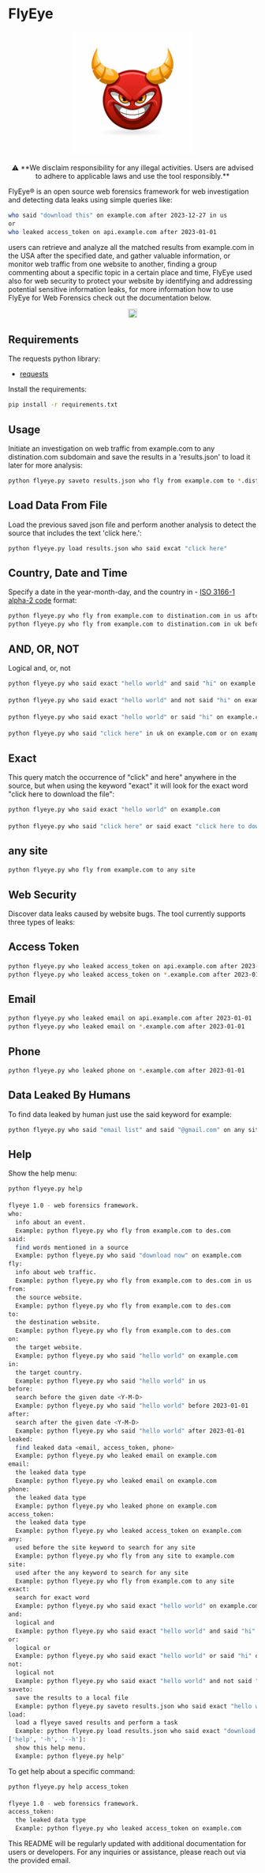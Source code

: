 # FlyEye

<p align="center">
  <img width="250" height="250" src="https://github.com/mrmedx/flyeye/blob/main/icon/icon.jpg" alt='FlyEye'>
</p>

<p align="center">
  ⚠️ **We disclaim responsibility for any illegal activities. Users are advised to adhere to applicable laws and use the tool responsibly.**
  
FlyEye® is an open source web forensics framework for web investigation and detecting data leaks using simple queries like:
```bash
who said "download this" on example.com after 2023-12-27 in us
or 
who leaked access_token on api.example.com after 2023-01-01
``` 
users can retrieve and analyze all the matched results from example.com in the USA after the specified date, and gather valuable information, or monitor web traffic from one website to another, finding a group commenting about a specific topic in a certain place and time, FlyEye used also for web security to protect your website by identifying and addressing potential sensitive information leaks, for more information how to use FlyEye for Web Forensics check out the documentation below. 


</p>

<p align="center">
  <a href="https://www.facebook.com/jasmeztr"><img src="https://www.facebook.com/favicon.ico" width="18" height="18"></a>
</p>

## Requirements

The requests python library:

- [requests](https://pypi.org/project/requests/)

Install the requirements:

```bash
pip install -r requirements.txt

```

## Usage

Initiate an investigation on web traffic from example.com to any distination.com subdomain and save the results in a 'results.json' to load it later for more analysis:

```bash
python flyeye.py saveto results.json who fly from example.com to *.distination.com

```
## Load Data From File
 
Load the previous saved json file and perform another analysis to detect the source that includes the text 'click here.':
 
```bash
python flyeye.py load results.json who said excat "click here"

```

## Country, Date and Time

Specify a date in the year-month-day, and the country in - [ISO 3166-1 alpha-2 code](https://en.wikipedia.org/wiki/ISO_3166-1_alpha-2) format:

```bash
python flyeye.py who fly from example.com to distination.com in us after 2023-11-01
python flyeye.py who fly from example.com to distination.com in uk before 2023-11-01 and after 2022-11-01 

```

## AND, OR, NOT

Logical and, or, not

```bash
python flyeye.py who said exact "hello world" and said "hi" on example.com

python flyeye.py who said exact "hello world" and not said "hi" on example.com

python flyeye.py who said exact "hello world" or said "hi" on example.com

python flyeye.py who said "click here" in uk on example.com or on example1.com and not on example3.com

```

## Exact

This query match the occurrence of "click" and here" anywhere in the source, but  when using the keyword "exact" it will look for the exact word "click here to download the file":

```bash
python flyeye.py who said exact "hello world" on example.com

python flyeye.py who said "click here" or said exact "click here to download the file" in us on example.com and not on example2.com 

```

## any site

```bash
python flyeye.py who fly from example.com to any site

```

## Web Security

Discover data leaks caused by website bugs. The tool currently supports three types of leaks:

## Access Token

```bash
python flyeye.py who leaked access_token on api.example.com after 2023-01-01
python flyeye.py who leaked access_token on *.example.com after 2023-01-01

```

## Email

```bash
python flyeye.py who leaked email on api.example.com after 2023-01-01
python flyeye.py who leaked email on *.example.com after 2023-01-01

```

## Phone

```bash
python flyeye.py who leaked phone on *.example.com after 2023-01-01

```

## Data Leaked By Humans

To find data leaked by human just use the said keyword for example:

```bash
python flyeye.py who said "email list" and said "@gmail.com" on any site after 2023-01-01

```

## Help
Show the help menu:

```bash
python flyeye.py help

flyeye 1.0 - web forensics framework.
who:
  info about an event.
  Example: python flyeye.py who fly from example.com to des.com
said:
  find words mentioned in a source
  Example: python flyeye.py who said "download now" on example.com
fly:
  info about web traffic.
  Example: python flyeye.py who fly from example.com to des.com in us
from:
  the source website.
  Example: python flyeye.py who fly from example.com to des.com
to:
  the destination website.
  Example: python flyeye.py who fly from example.com to des.com
on:
  the target website.
  Example: python flyeye.py who said "hello world" on example.com
in:
  the target country.
  Example: python flyeye.py who said "hello world" in us
before:
  search before the given date <Y-M-D>
  Example: python flyeye.py who said "hello world" before 2023-01-01
after:
  search after the given date <Y-M-D>
  Example: python flyeye.py who said "hello world" after 2023-01-01
leaked:
  find leaked data <email, access_token, phone>
  Example: python flyeye.py who leaked email on example.com
email:
  the leaked data type
  Example: python flyeye.py who leaked email on example.com
phone:
  the leaked data type
  Example: python flyeye.py who leaked phone on example.com
access_token:
  the leaked data type
  Example: python flyeye.py who leaked access_token on example.com
any:
  used before the site keyword to search for any site
  Example: python flyeye.py who fly from any site to example.com
site:
  used after the any keyword to search for any site
  Example: python flyeye.py who fly from example.com to any site
exact:
  search for exact word
  Example: python flyeye.py who said exact "hello world" on example.com
and:
  logical and
  Example: python flyeye.py who said exact "hello world" and said "hi" on example.com
or:
  logical or
  Example: python flyeye.py who said exact "hello world" or said "hi" on example.com
not:
  logical not
  Example: python flyeye.py who said exact "hello world" and not said "hi" on example.com
saveto:
  save the results to a local file
  Example: python flyeye.py saveto results.json who said exact "hello world" on example.com
load:
  load a flyeye saved results and perform a task
  Example: python flyeye.py load results.json who said exact "download this file"
['help', '-h', '--h']:
  show this help menu.
  Example: python flyeye.py help"

```
To get help about a specific command:

```bash
python flyeye.py help access_token

flyeye 1.0 - web forensics framework.
access_token:
  the leaked data type
  Example: python flyeye.py who leaked access_token on example.com

```


This README will be regularly updated with additional documentation for users or developers. For any inquiries or assistance, please reach out via the provided email.


